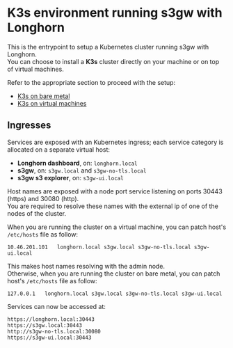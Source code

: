 # K3s environment running s3gw with Longhorn

This is the entrypoint to setup a Kubernetes cluster running s3gw with Longhorn.  
You can choose to install a **K3s** cluster directly on your machine
or on top of virtual machines.  

Refer to the appropriate section to proceed with the setup:  

* [K3s on bare metal](./README.bm.md)
* [K3s on virtual machines](./README.vm.md)

## Ingresses

Services are exposed with an Kubernetes ingress; each service category is
allocated on a separate virtual host:

* **Longhorn dashboard**, on: `longhorn.local`
* **s3gw**, on: `s3gw.local` and `s3gw-no-tls.local`
* **s3gw s3 explorer**, on: `s3gw-ui.local`

Host names are exposed with a node port service listening on ports
30443 (https) and 30080 (http).  
You are required to resolve these names with the external ip of one
of the nodes of the cluster.  

When you are running the cluster on a virtual machine,
you can patch host's `/etc/hosts` file as follow:  

```text
10.46.201.101   longhorn.local s3gw.local s3gw-no-tls.local s3gw-ui.local
```

This makes host names resolving with the admin node.  
Otherwise, when you are running the cluster on bare metal,
you can patch host's `/etc/hosts` file as follow:  

```text
127.0.0.1   longhorn.local s3gw.local s3gw-no-tls.local s3gw-ui.local
```

Services can now be accessed at:

```text
https://longhorn.local:30443
https://s3gw.local:30443
http://s3gw-no-tls.local:30080
https://s3gw-ui.local:30443
```
